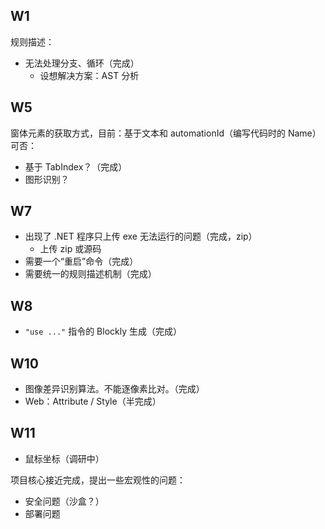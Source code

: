 ## W1

规则描述：
- 无法处理分支、循环（完成）
  - 设想解决方案：AST 分析

## W5

窗体元素的获取方式，目前：基于文本和 automationId（编写代码时的 Name）
可否：
  - 基于 TabIndex？（完成）
  - 图形识别？

## W7

- 出现了 .NET 程序只上传 exe 无法运行的问题（完成，zip）
  - 上传 zip 或源码
- 需要一个“重启”命令（完成）
- 需要统一的规则描述机制（完成）

## W8

- `"use ..."` 指令的 Blockly 生成（完成）

## W10

- 图像差异识别算法。不能逐像素比对。（完成）
- Web：Attribute / Style（半完成）

## W11

- 鼠标坐标（调研中）

项目核心接近完成，提出一些宏观性的问题：
- 安全问题（沙盒？）
- 部署问题
